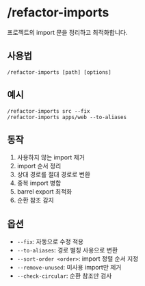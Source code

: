 # /refactor-imports

프로젝트의 import 문을 정리하고 최적화합니다.

## 사용법
```
/refactor-imports [path] [options]
```

## 예시
```
/refactor-imports src --fix
/refactor-imports apps/web --to-aliases
```

## 동작
1. 사용하지 않는 import 제거
2. import 순서 정리
3. 상대 경로를 절대 경로로 변환
4. 중복 import 병합
5. barrel export 최적화
6. 순환 참조 감지

## 옵션
- `--fix`: 자동으로 수정 적용
- `--to-aliases`: 경로 별칭 사용으로 변환
- `--sort-order <order>`: import 정렬 순서 지정
- `--remove-unused`: 미사용 import만 제거
- `--check-circular`: 순환 참조만 검사
